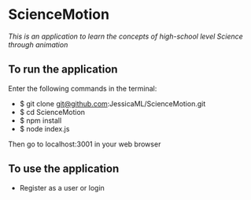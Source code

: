 # ScienceMotion

*This is an application to learn the concepts of high-school level Science through animation*

## To run the application

Enter the following commands in the terminal:

 - $ git clone git@github.com:JessicaML/ScienceMotion.git
 - $ cd ScienceMotion
 - $ npm install
 - $ node index.js


Then go to localhost:3001 in your web browser

## To use the application

- Register as a user or login
